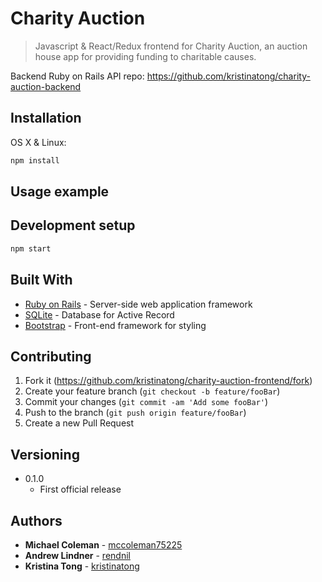 # Charity Auction
> Javascript & React/Redux frontend for Charity Auction, an auction house app for providing funding to charitable causes.

Backend Ruby on Rails API repo: https://github.com/kristinatong/charity-auction-backend

## Installation

OS X & Linux:

```sh
npm install
```

## Usage example



## Development setup

```sh
npm start
```

## Built With

* [Ruby on Rails](https://rubyonrails.org/) - Server-side web application framework
* [SQLite](https://www.sqlite.org/) - Database for Active Record
* [Bootstrap](https://getbootstrap.com/) - Front-end framework for styling

## Contributing

1. Fork it (<https://github.com/kristinatong/charity-auction-frontend/fork>)
2. Create your feature branch (`git checkout -b feature/fooBar`)
3. Commit your changes (`git commit -am 'Add some fooBar'`)
4. Push to the branch (`git push origin feature/fooBar`)
5. Create a new Pull Request

## Versioning

* 0.1.0
    * First official release

## Authors

* **Michael Coleman** - [mccoleman75225](https://github.com/mccoleman75225)
* **Andrew Lindner** - [rendnil](https://github.com/rendnil)
* **Kristina Tong** - [kristinatong](https://github.com/kristinatong)
